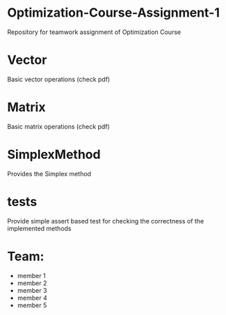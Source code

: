 # Optimization-Course-Assignment-1
Repository for teamwork assignment of Optimization Course


# Vector

Basic vector operations (check pdf)

# Matrix

Basic matrix operations (check pdf)

# SimplexMethod

Provides the Simplex method


# tests

Provide simple assert based test for checking the correctness of the implemented methods


# Team:

- member 1
- member 2
- member 3
- member 4
- member 5